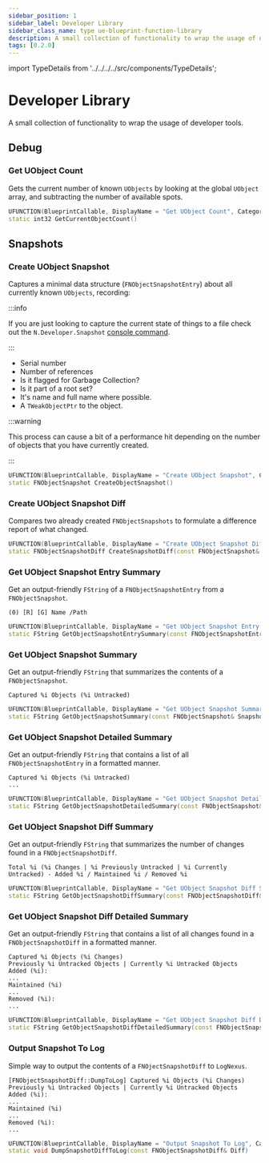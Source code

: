 ```yaml
---
sidebar_position: 1
sidebar_label: Developer Library
sidebar_class_name: type ue-blueprint-function-library
description: A small collection of functionality to wrap the usage of developer tools.
tags: [0.2.0]
---
```


import TypeDetails from '../../../../src/components/TypeDetails';

# Developer Library

<TypeDetails icon="ue-blueprint-function-library" base="UBlueprintFunctionLibrary" type="UNDeveloperLibrary" typeExtra="" headerFile="NexusCore/Public/Developer/NDeveloperLibrary" />

A small collection of functionality to wrap the usage of developer tools.

## Debug

### Get UObject Count

Gets the current number of known `UObjects` by looking at the global `UObject` array, and subtracting the number of available spots.

```cpp
UFUNCTION(BlueprintCallable, DisplayName = "Get UObject Count", Category = "NEXUS|Developer")
static int32 GetCurrentObjectCount()
```
## Snapshots

### Create UObject Snapshot

Captures a minimal data structure (`FNObjectSnapshotEntry`) about all currently known `UObjects`, recording:

:::info

If you are just looking to capture the current state of things to a file check out the `N.Developer.Snapshot` [console command](../console-commands.md).

:::


- Serial number
- Number of references
- Is it flagged for Garbage Collection?
- Is it part of a root set?
- It's name and full name where possible.
- A `TWeakObjectPtr` to the object.
  
:::warning

This process can cause a bit of a performance hit depending on the number of objects that you have currently created.

:::

```cpp
UFUNCTION(BlueprintCallable, DisplayName = "Create UObject Snapshot", Category = "NEXUS|Developer")
static FNObjectSnapshot CreateObjectSnapshot()
```

### Create UObject Snapshot Diff

Compares two already created `FNObjectSnapshots` to formulate a difference report of what changed.
```cpp
UFUNCTION(BlueprintCallable, DisplayName = "Create UObject Snapshot Diff", Category = "NEXUS|Developer")
static FNObjectSnapshotDiff CreateSnapshotDiff(const FNObjectSnapshot& OldSnapshot, const FNObjectSnapshot& NewSnapshot, const bool bRemoveKnownLeaks = false)
```

### Get UObject Snapshot Entry Summary

Get an output-friendly `FString` of a `FNObjectSnapshotEntry` from a `FNObjectSnapshot`.

```
(0) [R] [G] Name /Path	
```

```cpp
UFUNCTION(BlueprintCallable, DisplayName = "Get UObject Snapshot Entry Summary", Category = "NEXUS|Developer")
static FString GetObjectSnapshotEntrySummary(const FNObjectSnapshotEntry& Entry)
```

### Get UObject Snapshot Summary

Get an output-friendly `FString` that summarizes the contents of a `FNObjectSnapshot`.

```
Captured %i Objects (%i Untracked)
```

```cpp
UFUNCTION(BlueprintCallable, DisplayName = "Get UObject Snapshot Summary", Category = "NEXUS|Developer")
static FString GetObjectSnapshotSummary(const FNObjectSnapshot& Snapshot)
```

### Get UObject Snapshot Detailed Summary

Get an output-friendly `FString` that contains a list of all `FNObjectSnapshotEntry` in a formatted manner.

```
Captured %i Objects (%i Untracked)
...
```

```cpp
UFUNCTION(BlueprintCallable, DisplayName = "Get UObject Snapshot Detailed Summary", Category = "NEXUS|Developer")
static FString GetObjectSnapshotDetailedSummary(const FNObjectSnapshot& Snapshot)
```

### Get UObject Snapshot Diff Summary

Get an output-friendly `FString` that summarizes the number of changes found in a `FNObjectSnapshotDiff`.

```
Total %i (%i Changes | %i Previously Untracked | %i Currently Untracked) - Added %i / Maintained %i / Removed %i
```

```cpp
UFUNCTION(BlueprintCallable, DisplayName = "Get UObject Snapshot Diff Summary", Category = "NEXUS|Developer")
static FString GetObjectSnapshotDiffSummary(const FNObjectSnapshotDiff& Diff)
```

### Get UObject Snapshot Diff Detailed Summary

Get an output-friendly `FString` that contains a list of all changes found in a `FNObjectSnapshotDiff` in a formatted manner.

```
Captured %i Objects (%i Changes)
Previously %i Untracked Objects | Currently %i Untracked Objects
Added (%i):
...
Maintained (%i)
...
Removed (%i):
...
```

```cpp
UFUNCTION(BlueprintCallable, DisplayName = "Get UObject Snapshot Diff Detailed Summary", Category = "NEXUS|Developer")
static FString GetObjectSnapshotDiffDetailedSummary(const FNObjectSnapshotDiff& Diff)
```

### Output Snapshot To Log

Simple way to output the contents of a `FNOjectSnapshotDiff` to `LogNexus`.

```
[FNObjectSnapshotDiff::DumpToLog] Captured %i Objects (%i Changes)
Previously %i Untracked Objects | Currently %i Untracked Objects
Added (%i):
...
Maintained (%i)
...
Removed (%i):
...
```

```cpp
UFUNCTION(BlueprintCallable, DisplayName = "Output Snapshot To Log", Category = "NEXUS|Developer")
static void DumpSnapshotDiffToLog(const FNObjectSnapshotDiff& Diff)
```